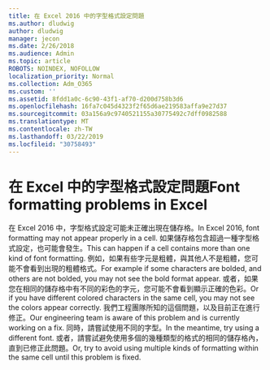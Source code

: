 ```yaml
---
title: 在 Excel 2016 中的字型格式設定問題
ms.author: dludwig
author: dludwig
manager: jecon
ms.date: 2/26/2018
ms.audience: Admin
ms.topic: article
ROBOTS: NOINDEX, NOFOLLOW
localization_priority: Normal
ms.collection: Adm_O365
ms.custom: ''
ms.assetid: 8fdd1a0c-6c90-43f1-af70-d200d758b3d6
ms.openlocfilehash: 16fa7c045d4323f2f65d6ae219583affa9e27d37
ms.sourcegitcommit: 03a156a9c9740521155a30775492c7dff0982588
ms.translationtype: MT
ms.contentlocale: zh-TW
ms.lasthandoff: 03/22/2019
ms.locfileid: "30758493"
---
```

# <a name="font-formatting-problems-in-excel"></a><span data-ttu-id="5867d-102">在 Excel 中的字型格式設定問題</span><span class="sxs-lookup"><span data-stu-id="5867d-102">Font formatting problems in Excel</span></span>

<span data-ttu-id="5867d-103">在 Excel 2016 中，字型格式設定可能未正確出現在儲存格。</span><span class="sxs-lookup"><span data-stu-id="5867d-103">In Excel 2016, font formatting may not appear properly in a cell.</span></span> <span data-ttu-id="5867d-104">如果儲存格包含超過一種字型格式設定，也可能會發生。</span><span class="sxs-lookup"><span data-stu-id="5867d-104">This can happen if a cell contains more than one kind of font formatting.</span></span> <span data-ttu-id="5867d-105">例如，如果有些字元是粗體，與其他人不是粗體，您可能不會看到出現的粗體格式。</span><span class="sxs-lookup"><span data-stu-id="5867d-105">For example if some characters are bolded, and others are not bolded, you may not see the bold format appear.</span></span> <span data-ttu-id="5867d-106">或者，如果您在相同的儲存格中有不同的彩色的字元，您可能不會看到顯示正確的色彩。</span><span class="sxs-lookup"><span data-stu-id="5867d-106">Or if you have different colored characters in the same cell, you may not see the colors appear correctly.</span></span> <span data-ttu-id="5867d-107">我們工程團隊所知的這個問題，以及目前正在進行修正。</span><span class="sxs-lookup"><span data-stu-id="5867d-107">Our engineering team is aware of this problem and is currently working on a fix.</span></span> <span data-ttu-id="5867d-108">同時，請嘗試使用不同的字型。</span><span class="sxs-lookup"><span data-stu-id="5867d-108">In the meantime, try using a different font.</span></span> <span data-ttu-id="5867d-109">或者，請嘗試避免使用多個的幾種類型的格式的相同的儲存格內，直到已修正此問題。</span><span class="sxs-lookup"><span data-stu-id="5867d-109">Or, try to avoid using multiple kinds of formatting within the same cell until this problem is fixed.</span></span> 
  


